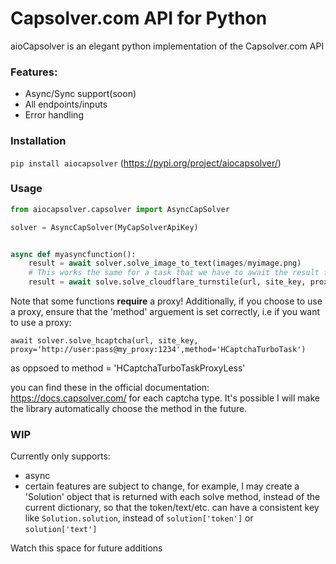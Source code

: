 # Capsolver.com API for Python
aioCapsolver is an elegant python implementation of the Capsolver.com API

### Features:
* Async/Sync support(soon)
* All endpoints/inputs
* Error handling

### Installation
```pip install aiocapsolver```
(https://pypi.org/project/aiocapsolver/)
### Usage

```python
from aiocapsolver.capsolver import AsyncCapSolver

solver = AsyncCapSolver(MyCapSolverApiKey)


async def myasyncfunction():
    result = await solver.solve_image_to_text(images/myimage.png)
    # This works the same for a task that we have to await the result for, it is done automatically!
    result = await solve.solve_cloudflare_turnstile(url, site_key, proxy)
```

Note that some functions **require** a proxy!
Additionally, if you choose to use a proxy, ensure that the 'method' arguement is set correctly, i.e if you want to use a proxy:
```
await solver.solve_hcaptcha(url, site_key, proxy='http://user:pass@my_proxy:1234',method='HCaptchaTurboTask')
```
as oppsoed to method = 'HCaptchaTurboTaskProxyLess'

you can find these in the official documentation: https://docs.capsolver.com/ for each captcha type. It's possible I will make the library automatically choose the method in the future.

### WIP
Currently only supports:
* async
* certain features are subject to change, for example, I may create a 'Solution' object that is returned with each solve method, instead of the current dictionary, so that the token/text/etc. can have a consistent key like `Solution.solution`, instead of `solution['token']` or `solution['text']`

Watch this space for future additions
